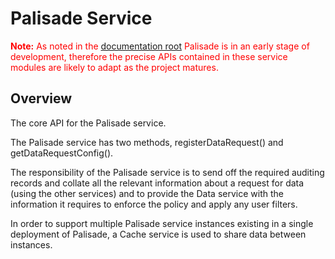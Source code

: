 # Palisade Service

<span style="color:red">**Note:** As noted in the [documentation root](../../README.md) Palisade is in an early stage of development, therefore the precise APIs contained in these service modules are likely to adapt as the project matures.</span>

## Overview

The core API for the Palisade service.

The Palisade service has two methods, registerDataRequest() and getDataRequestConfig().

The responsibility of the Palisade service is to send off the required auditing
records and collate all the relevant information about a request for data 
(using the other services) and to provide the Data service with the information 
it requires to enforce the policy and apply any user filters.

In order to support multiple Palisade service instances existing in a single deployment of Palisade, a Cache service is
used to share data between instances.